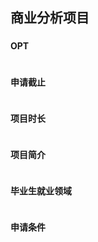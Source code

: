 ## 商业分析项目
### []()

#### OPT
```

```

#### 申请截止
```

```

#### 项目时长
```

```

#### 项目简介
```

```

#### 毕业生就业领域
```

```

#### 申请条件
```

```